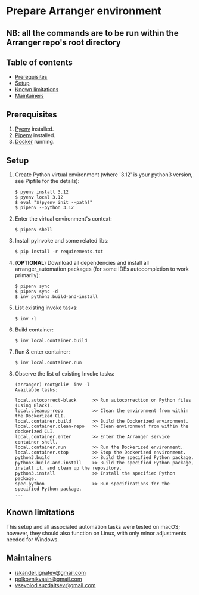 # Prepare Arranger environment

## NB: all the commands are to be run within the Arranger repo's root directory

## Table of contents

* [Prerequisites](#prerequisites)
* [Setup](#setup)
* [Known limitations](#known-limitations)
* [Maintainers](#maintainers)

## Prerequisites <div id='prerequisites'/>

1. [Pyenv](https://github.com/pyenv/pyenv) installed.
2. [Pipenv](https://pypi.org/project/pipenv/) installed.
3. [Docker](https://www.docker.com) running.

## Setup <div id='setup'/>


1. Create Python virtual environment (where '3.12' is your python3 version, see Pipfile for the details):

   ```shell
   $ pyenv install 3.12
   $ pyenv local 3.12
   $ eval "$(pyenv init --path)"
   $ pipenv --python 3.12
   ```

2. Enter the virtual environment's context:

   ```shell
   $ pipenv shell
   ```

3. Install pyInvoke and some related libs:
   ```shell
   $ pip install -r requirements.txt
   ```
4. (**OPTIONAL**) Download all dependencies and install all arranger_automation packages (for some IDEs autocompletion
   to
   work
   primarily):
   ```shell
   $ pipenv sync
   $ pipenv sync -d
   $ inv python3.build-and-install
   ```
5. List existing invoke tasks:
   ```shell
   $ inv -l
   ```
6. Build container:
   ```shell
   $ inv local.container.build
   ```
7. Run & enter container:
   ```shell
   $ inv local.container.run
   ```
8. Observe the list of existing Invoke tasks:

   ```shell
   (arranger) root@cli#  inv -l
   Available tasks:

   local.autocorrect-black      >> Run autocorrection on Python files (using Black).
   local.cleanup-repo           >> Clean the environment from within the Dockerized CLI.
   local.container.build        >> Build the Dockerized environment.
   local.container.clean-repo   >> Clean environment from within the dockerized CLI.
   local.container.enter        >> Enter the Arranger service container shell.
   local.container.run          >> Run the Dockerized environment.
   local.container.stop         >> Stop the Dockerized environment.
   python3.build                >> Build the specified Python package.
   python3.build-and-install    >> Build the specified Python package, install it, and clean up the repository.
   python3.install              >> Install the specified Python package.
   spec.python                  >> Run specifications for the specified Python package.
   ...
   ```

## Known limitations <div id='known-limitations'/>

This setup and all associated automation tasks were tested on macOS; however, they should also function on Linux, with
only minor adjustments needed for Windows.

## Maintainers <div id='maintainers'/>

* [iskander.ignatev@gmail.com](mailto:iskander.ignatev@gmail.com?subject=prepare-)
* [polkovnikvasin@gmail.com](mailto:polkovnikvasin@gmail.com?subject=prepare-)
* [vsevolod.suzdaltsev@gmail.com](mailto:vsevolod.suzdaltsev@gmail.com?subject=prepare-)
